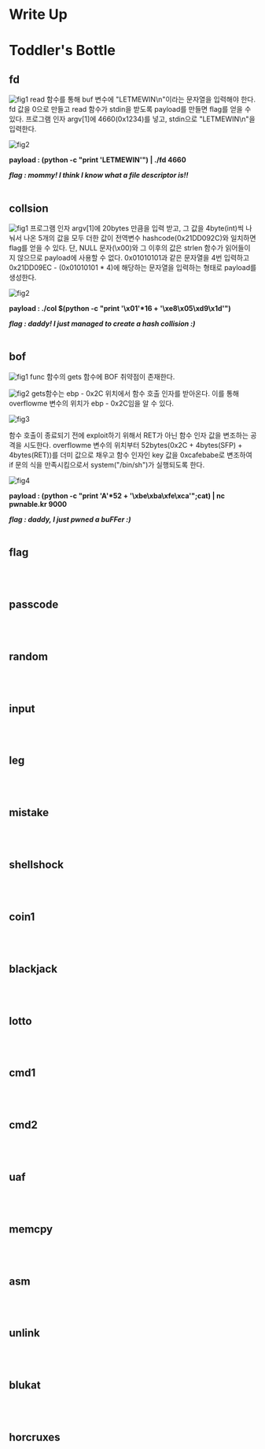 Write Up
========

# Toddler's Bottle

## fd
![fig1](https://github.com/tjrkddnr/CTF/blob/master/pwnable/Toddler's%20Bottle/fd/fig1.jpg?raw=true)
read 함수를 통해 buf 변수에 "LETMEWIN\n"이라는 문자열을 입력해야 한다. fd 값을 0으로 만들고 read 함수가 stdin을 받도록 payload를 만들면 flag를 얻을 수 있다. 프로그램 인자 argv[1]에 4660(0x1234)를 넣고, stdin으로 "LETMEWIN\n"을 입력한다.


![fig2](https://github.com/tjrkddnr/CTF/blob/master/pwnable/Toddler's%20Bottle/fd/fig2.jpg?raw=true)

**payload : (python -c "print 'LETMEWIN'") | ./fd 4660**

***flag : mommy! I think I know what a file descriptor is!!***
<br/><br/>

## collsion
![fig1](https://github.com/tjrkddnr/CTF/blob/master/pwnable/Toddler's%20Bottle/collision/fig1.jpg?raw=true)
프로그램 인자 argv[1]에 20bytes 만큼을 입력 받고, 그 값을 4byte(int)씩 나눠서 나온 5개의 값을 모두 더한 값이 전역변수 hashcode(0x21DD092C)와 일치하면 flag를 얻을 수 있다. 단, NULL 문자(\x00)와 그 이후의 값은 strlen 함수가 읽어들이지 않으므로 payload에 사용할 수 없다. 0x01010101과 같은 문자열을 4번 입력하고 0x21DD09EC - (0x01010101 * 4)에 해당하는 문자열을 입력하는 형태로 payload를 생성한다. 


![fig2](https://github.com/tjrkddnr/CTF/blob/master/pwnable/Toddler's%20Bottle/collision/fig2.jpg?raw=true)

**payload : ./col $(python -c "print '\x01'\*16 + '\xe8\x05\xd9\x1d'")**

***flag : daddy! I just managed to create a hash collision :)***
<br/><br/>

## bof
![fig1](https://github.com/tjrkddnr/CTF/blob/master/pwnable/Toddler's%20Bottle/bof/fig1.jpg?raw=true)
func 함수의 gets 함수에 BOF 취약점이 존재한다. 


![fig2](https://github.com/tjrkddnr/CTF/blob/master/pwnable/Toddler's%20Bottle/bof/fig2.jpg?raw=true)
gets함수는 ebp - 0x2C 위치에서 함수 호출 인자를 받아온다. 이를 통해 overflowme 변수의 위치가 ebp - 0x2C임을 알 수 있다.

![fig3](https://github.com/tjrkddnr/CTF/blob/master/pwnable/Toddler's%20Bottle/bof/fig3.jpg?raw=true)<br/>

함수 호출이 종료되기 전에 exploit하기 위해서 RET가 아닌 함수 인자 값을 변조하는 공격을 시도한다. overflowme 변수의 위치부터 52bytes(0x2C + 4bytes(SFP) + 4bytes(RET))를 더미 값으로 채우고 함수 인자인 key 값을 0xcafebabe로 변조하여 if 문의 식을 만족시킴으로서 system("/bin/sh")가 실행되도록 한다.


![fig4](https://github.com/tjrkddnr/CTF/blob/master/pwnable/Toddler's%20Bottle/bof/fig4.jpg?raw=true)

**payload : (python -c "print 'A'\*52 + '\xbe\xba\xfe\xca'";cat) | nc pwnable.kr 9000**

***flag : daddy, I just pwned a buFFer :)***
<br/><br/>

## flag
<br/><br/>
## passcode
<br/><br/>
## random
<br/><br/>
## input
<br/><br/>
## leg
<br/><br/>
## mistake
<br/><br/>
## shellshock
<br/><br/>
## coin1
<br/><br/>
## blackjack
<br/><br/>
## lotto
<br/><br/>
## cmd1
<br/><br/>
## cmd2
<br/><br/>
## uaf
<br/><br/>
## memcpy
<br/><br/>
## asm
<br/><br/>
## unlink
<br/><br/>
## blukat
<br/><br/>
## horcruxes
<br/><br/>
